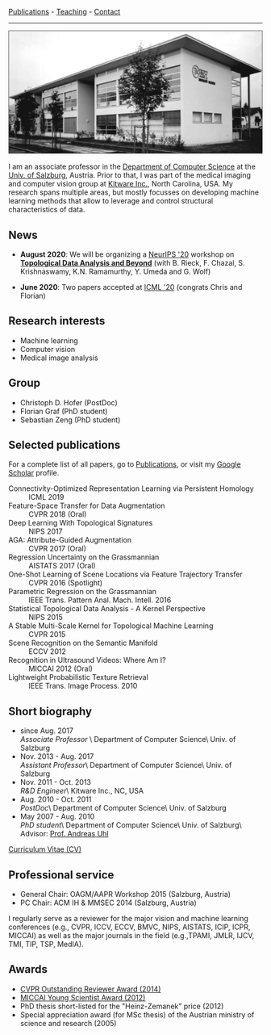 <link href="//maxcdn.bootstrapcdn.com/font-awesome/4.2.0/css/font-awesome.min.css" rel="stylesheet">

[Publications](publications) - [Teaching](https://github.com/rkwitt/teaching) - [Contact](contact)

* * *

![](uni.png)

I am an associate professor in the [Department of Computer Science](https://informatik.uni-salzburg.at/) at the
[Univ. of Salzburg](https://www.uni-salzburg.at/), Austria. Prior to that, I was part of the medical imaging and computer vision group at [Kitware Inc.](https://www.kitware.com/), North Carolina, USA. My research spans multiple areas, but mostly focusses on developing machine learning methods that
allow to leverage and control structural characteristics of
data.

## News

- **August 2020**: We will be organizing a [NeurIPS '20](https://nips.cc/Conferences/2020/) workshop on [**Topological Data Analysis and Beyond**](https://nips.cc/Conferences/2020/Schedule?showEvent=16159) (with B. Rieck, F. Chazal, S. Krishnaswamy, K.N. Ramamurthy, Y. Umeda and G. Wolf)

- **June 2020**: Two papers accepted at [ICML '20](https://icml.cc/Conferences/2020/) (congrats Chris and Florian)

## Research interests

- Machine learning
- Computer vision
- Medical image analysis

## Group

- Christoph D. Hofer (PostDoc)
- Florian Graf (PhD student)
- Sebastian Zeng (PhD student)

## Selected publications

For a complete list of all papers, go to [Publications](publications), or
visit my [Google Scholar](https://scholar.google.at/citations?user=sfGFi6UAAAAJ&hl=de) profile.


<dl>
<dt>
<a href="http://proceedings.mlr.press/v97/hofer19a.html">
<i class="fa fa-file-pdf-o" aria-hidden="true"></i></a>
Connectivity-Optimized Representation Learning via Persistent Homology</dt>
<dd>ICML 2019</dd>    

<dt>
<a href="http://openaccess.thecvf.com/content_cvpr_2018/papers/Liu_Feature_Space_Transfer_CVPR_2018_paper.pdf">
<i class="fa fa-file-pdf-o" aria-hidden="true"></i></a>
Feature-Space Transfer for Data Augmentation</dt>
<dd>CVPR 2018 (Oral)</dd>     

<dt>
<a href="https://arxiv.org/abs/1707.04041">
<i class="fa fa-file-pdf-o" aria-hidden="true"></i></a>
Deep Learning With Topological Signatures</dt>
<dd>NIPS 2017</dd>

<dt>
<a href="https://arxiv.org/abs/1612.02559">
<i class="fa fa-file-pdf-o" aria-hidden="true"></i></a>
AGA: Attribute-Guided Augmentation</dt>
<dd>CVPR 2017 (Oral)</dd>


<dt>
<a href="http://proceedings.mlr.press/v54/hong17b/hong17b.pdf">
<i class="fa fa-file-pdf-o" aria-hidden="true"></i></a>
Regression Uncertainty on the Grassmannian</dt>
<dd>AISTATS 2017 (Oral)</dd>


<dt>
<a href="http://openaccess.thecvf.com/content_cvpr_2016/papers/Kwitt_One-Shot_Learning_of_CVPR_2016_paper.pdf">
<i class="fa fa-file-pdf-o" aria-hidden="true"></i></a>
One-Shot Learning of Scene Locations via Feature Trajectory Transfer</dt>
<dd>CVPR 2016 (Spotlight)</dd>

<dt>
<a href="https://ieeexplore.ieee.org/document/7378521">
<i class="fa fa-file-pdf-o" aria-hidden="true"></i></a>  
Parametric Regression on the Grassmannian</dt>
<dd>IEEE Trans. Pattern Anal. Mach. Intell. 2016</dd>

<dt>
<a href="http://papers.nips.cc/paper/5887-statistical-topological-data-analysis-a-kernel-perspective">
<i class="fa fa-file-pdf-o" aria-hidden="true"></i></a>
Statistical Topological Data Analysis - A Kernel Perspective</dt>
<dd>NIPS 2015</dd>

<dt>
<a href="http://www.cv-foundation.org/openaccess/content_cvpr_2015/papers/Reininghaus_A_Stable_Multi-Scale_2015_CVPR_paper.pdf">
<i class="fa fa-file-pdf-o" aria-hidden="true"></i></a>
A Stable Multi-Scale Kernel for Topological Machine Learning</dt>
<dd>CVPR 2015</dd>

<dt>
<a href="http://www.cvpapers.com/papers/SceneRecognition-eccv2012.pdf">
<i class="fa fa-file-pdf-o" aria-hidden="true"></i></a>
Scene Recognition on the Semantic Manifold</dt>
<dd> ECCV 2012</dd>

<dt>
<a href="https://www.ncbi.nlm.nih.gov/pubmed/23286117">
<i class="fa fa-file-pdf-o" aria-hidden="true"></i></a>
Recognition in Ultrasound Videos: Where Am I?</dt>
<dd>MICCAI 2012 (Oral)</dd>

<dt>
<a href="https://ieeexplore.ieee.org/document/5238618">
<i class="fa fa-file-pdf-o" aria-hidden="true"></i></a>
Lightweight Probabilistic Texture Retrieval</dt>
<dd>IEEE Trans. Image Process. 2010</dd>
</dl>

## Short biography

- since Aug. 2017  
*Associate Professor* \\
Department of Computer Science\\
Univ. of Salzburg
- Nov. 2013 - Aug. 2017  
*Assistant Professor*\\
Department of Computer Science\\
Univ. of Salzburg
- Nov. 2011 - Oct. 2013   
*R&D Engineer*\\
Kitware Inc., NC, USA
- Aug. 2010 - Oct. 2011   
*PostDoc*\\
Department of Computer Science\\
Univ. of Salzburg
- May 2007 - Aug. 2010  
*PhD student*\\
Department of Computer Science\\
Univ. of Salzburg\\
Advisor: [Prof. Andreas Uhl](https://www.uni-salzburg.at/index.php?id=53927&L=1)    

[Curriculum Vitae (CV)](cv-kwitt.pdf)


## Professional service

- General Chair: OAGM/AAPR Workshop 2015 (Salzburg, Austria)
- PC Chair: ACM IH & MMSEC 2014 (Salzburg, Austria)

I regularly serve as a reviewer for the major vision and machine learning
conferences (e.g., CVPR, ICCV, ECCV, BMVC, NIPS, AISTATS, ICIP, ICPR, MICCAI) as
well as the major journals in the field (e.g.,TPAMI, JMLR, IJCV, TMI, TIP, TSP, MedIA).

## Awards

- [CVPR Outstanding Reviewer Award (2014)](http://www.pamitc.org/cvpr14/files/CVPR_2014_Pocket_Guide_Final.pdf)
- [MICCAI Young Scientist Award (2012)](http://www.miccai.org/about-miccai/awards/young-scientist-award/)
- PhD thesis short-listed for the "Heinz-Zemanek" price (2012)
- Special appreciation award (for MSc thesis) of the Austrian ministry of science and research (2005)
